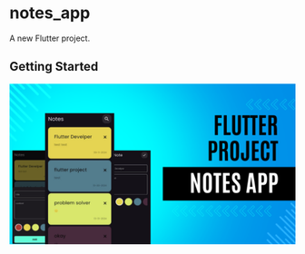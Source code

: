 # notes_app

A new Flutter project.

## Getting Started

![My Project Photo](screenshots/work1.png)
